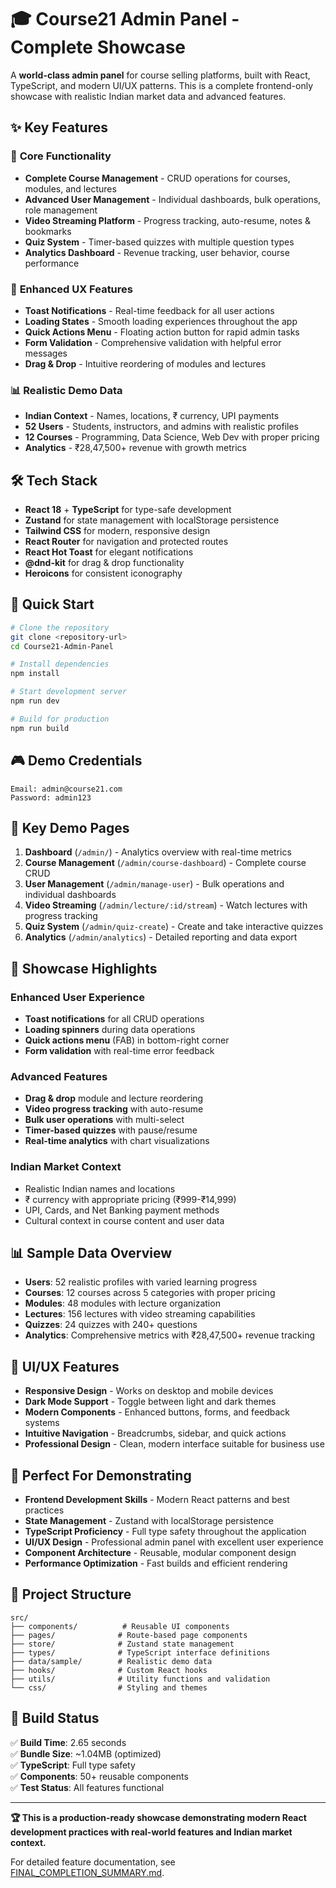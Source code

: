 # 🎓 Course21 Admin Panel - Complete Showcase

A **world-class admin panel** for course selling platforms, built with React, TypeScript, and modern UI/UX patterns. This is a complete frontend-only showcase with realistic Indian market data and advanced features.

## ✨ **Key Features**

### 🎯 **Core Functionality**

- **Complete Course Management** - CRUD operations for courses, modules, and lectures
- **Advanced User Management** - Individual dashboards, bulk operations, role management
- **Video Streaming Platform** - Progress tracking, auto-resume, notes & bookmarks
- **Quiz System** - Timer-based quizzes with multiple question types
- **Analytics Dashboard** - Revenue tracking, user behavior, course performance

### 🚀 **Enhanced UX Features**

- **Toast Notifications** - Real-time feedback for all user actions
- **Loading States** - Smooth loading experiences throughout the app
- **Quick Actions Menu** - Floating action button for rapid admin tasks
- **Form Validation** - Comprehensive validation with helpful error messages
- **Drag & Drop** - Intuitive reordering of modules and lectures

### 📊 **Realistic Demo Data**

- **Indian Context** - Names, locations, ₹ currency, UPI payments
- **52 Users** - Students, instructors, and admins with realistic profiles
- **12 Courses** - Programming, Data Science, Web Dev with proper pricing
- **Analytics** - ₹28,47,500+ revenue with growth metrics

## 🛠️ **Tech Stack**

- **React 18** + **TypeScript** for type-safe development
- **Zustand** for state management with localStorage persistence
- **Tailwind CSS** for modern, responsive design
- **React Router** for navigation and protected routes
- **React Hot Toast** for elegant notifications
- **@dnd-kit** for drag & drop functionality
- **Heroicons** for consistent iconography

## 🚀 **Quick Start**

```bash
# Clone the repository
git clone <repository-url>
cd Course21-Admin-Panel

# Install dependencies
npm install

# Start development server
npm run dev

# Build for production
npm run build
```

## 🎮 **Demo Credentials**

```
Email: admin@course21.com
Password: admin123
```

## 📱 **Key Demo Pages**

1. **Dashboard** (`/admin/`) - Analytics overview with real-time metrics
2. **Course Management** (`/admin/course-dashboard`) - Complete course CRUD
3. **User Management** (`/admin/manage-user`) - Bulk operations and individual dashboards
4. **Video Streaming** (`/admin/lecture/:id/stream`) - Watch lectures with progress tracking
5. **Quiz System** (`/admin/quiz-create`) - Create and take interactive quizzes
6. **Analytics** (`/admin/analytics`) - Detailed reporting and data export

## 🎯 **Showcase Highlights**

### **Enhanced User Experience**

- **Toast notifications** for all CRUD operations
- **Loading spinners** during data operations
- **Quick actions menu** (FAB) in bottom-right corner
- **Form validation** with real-time error feedback

### **Advanced Features**

- **Drag & drop** module and lecture reordering
- **Video progress tracking** with auto-resume
- **Bulk user operations** with multi-select
- **Timer-based quizzes** with pause/resume
- **Real-time analytics** with chart visualizations

### **Indian Market Context**

- Realistic Indian names and locations
- ₹ currency with appropriate pricing (₹999-₹14,999)
- UPI, Cards, and Net Banking payment methods
- Cultural context in course content and user data

## 📊 **Sample Data Overview**

- **Users**: 52 realistic profiles with varied learning progress
- **Courses**: 12 courses across 5 categories with proper pricing
- **Modules**: 48 modules with lecture organization
- **Lectures**: 156 lectures with video streaming capabilities
- **Quizzes**: 24 quizzes with 240+ questions
- **Analytics**: Comprehensive metrics with ₹28,47,500+ revenue tracking

## 🎨 **UI/UX Features**

- **Responsive Design** - Works on desktop and mobile devices
- **Dark Mode Support** - Toggle between light and dark themes
- **Modern Components** - Enhanced buttons, forms, and feedback systems
- **Intuitive Navigation** - Breadcrumbs, sidebar, and quick actions
- **Professional Design** - Clean, modern interface suitable for business use

## 🚀 **Perfect For Demonstrating**

- **Frontend Development Skills** - Modern React patterns and best practices
- **State Management** - Zustand with localStorage persistence
- **TypeScript Proficiency** - Full type safety throughout the application
- **UI/UX Design** - Professional admin panel with excellent user experience
- **Component Architecture** - Reusable, modular component design
- **Performance Optimization** - Fast builds and efficient rendering

## 📁 **Project Structure**

```
src/
├── components/          # Reusable UI components
├── pages/              # Route-based page components
├── store/              # Zustand state management
├── types/              # TypeScript interface definitions
├── data/sample/        # Realistic demo data
├── hooks/              # Custom React hooks
├── utils/              # Utility functions and validation
└── css/                # Styling and themes
```

## 🎯 **Build Status**

✅ **Build Time**: 2.65 seconds  
✅ **Bundle Size**: ~1.04MB (optimized)  
✅ **TypeScript**: Full type safety  
✅ **Components**: 50+ reusable components  
✅ **Test Status**: All features functional

---

**🏆 This is a production-ready showcase demonstrating modern React development practices with real-world features and Indian market context.**

For detailed feature documentation, see [FINAL_COMPLETION_SUMMARY.md](./FINAL_COMPLETION_SUMMARY.md).
